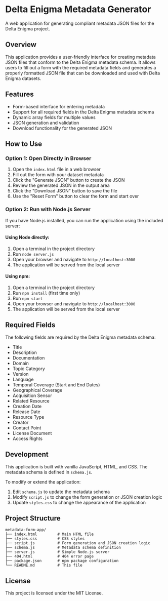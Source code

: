 # Delta Enigma Metadata Generator

A web application for generating compliant metadata JSON files for the Delta Enigma project.

## Overview

This application provides a user-friendly interface for creating metadata JSON files that conform to the Delta Enigma metadata schema. It allows users to fill out a form with the required metadata fields and generates a properly formatted JSON file that can be downloaded and used with Delta Enigma datasets.

## Features

- Form-based interface for entering metadata
- Support for all required fields in the Delta Enigma metadata schema
- Dynamic array fields for multiple values
- JSON generation and validation
- Download functionality for the generated JSON

## How to Use

### Option 1: Open Directly in Browser

1. Open the `index.html` file in a web browser
2. Fill out the form with your dataset metadata
3. Click the "Generate JSON" button to create the JSON
4. Review the generated JSON in the output area
5. Click the "Download JSON" button to save the file
6. Use the "Reset Form" button to clear the form and start over

### Option 2: Run with Node.js Server

If you have Node.js installed, you can run the application using the included server:

#### Using Node directly:

1. Open a terminal in the project directory
2. Run `node server.js`
3. Open your browser and navigate to `http://localhost:3000`
4. The application will be served from the local server

#### Using npm:

1. Open a terminal in the project directory
2. Run `npm install` (first time only)
3. Run `npm start`
4. Open your browser and navigate to `http://localhost:3000`
5. The application will be served from the local server

## Required Fields

The following fields are required by the Delta Enigma metadata schema:

- Title
- Description
- Documentation
- Domain
- Topic Category
- Version
- Language
- Temporal Coverage (Start and End Dates)
- Geographical Coverage
- Acquisition Sensor
- Related Resource
- Creation Date
- Release Date
- Resource Type
- Creator
- Contact Point
- License Document
- Access Rights

## Development

This application is built with vanilla JavaScript, HTML, and CSS. The metadata schema is defined in `schema.js`.

To modify or extend the application:

1. Edit `schema.js` to update the metadata schema
2. Modify `script.js` to change the form generation or JSON creation logic
3. Update `styles.css` to change the appearance of the application

## Project Structure

```
metadata-form-app/
├── index.html         # Main HTML file
├── styles.css         # CSS styles
├── script.js          # Form generation and JSON creation logic
├── schema.js          # Metadata schema definition
├── server.js          # Simple Node.js server
├── 404.html           # 404 error page
├── package.json       # npm package configuration
└── README.md          # This file
```

## License

This project is licensed under the MIT License. 